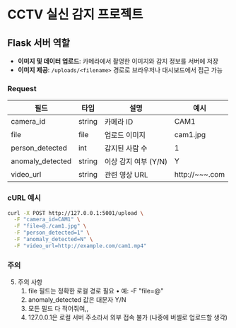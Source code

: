 # CCTV 실신 감지 프로젝트

## Flask 서버 역할

- **이미지 및 데이터 업로드**: 카메라에서 촬영한 이미지와 감지 정보를 서버에 저장
- **이미지 제공**: `/uploads/<filename>` 경로로 브라우저나 대시보드에서 접근 가능


### Request
| **필드** | **타입** | **설명** | **예시** |
| --- | --- | --- | --- |
| camera_id | string | 카메라 ID | CAM1 |
| file | file | 업로드 이미지 | cam1.jpg |
| person_detected | int | 감지된 사람 수 | 1 |
| anomaly_detected | string | 이상 감지 여부 (Y/N) | Y |
| video_url | string | 관련 영상 URL | http://~~~.com |

### cURL 예시
```bash
curl -X POST http://127.0.0.1:5001/upload \
  -F "camera_id=CAM1" \
  -F "file=@./cam1.jpg" \
  -F "person_detected=1" \
  -F "anomaly_detected=N" \
  -F "video_url=http://example.com/cam1.mp4"
```

### 주의
5. 주의 사항
	1.	file 필드는 정확한 로컬 경로 필요
	•	예: -F "file=@<filename>"
	2.	anomaly_detected 값은 대문자 Y/N
	3.	모든 필드 다 적어줘여,,
	4.	127.0.0.1은 로컬 서버 주소라서 외부 접속 불가 (나중에 버셀로 업로드할 생각)
